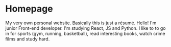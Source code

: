 # Homepage
My very own personal website. Basically this is just a résumé.
Hello! I'm junior Front-end developer. I'm studying React, JS and Python. I like to to go in for sports (gym, running, basketball), read interesting books, watch crime films and study hard.
